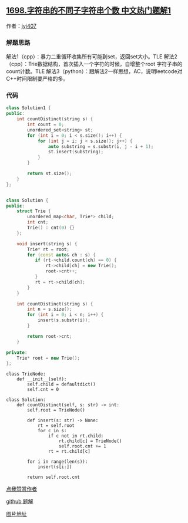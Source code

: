 ## [1698.字符串的不同子字符串个数 中文热门题解1](https://leetcode.cn/problems/number-of-distinct-substrings-in-a-string/solutions/100000/zhong-gui-zhong-ju-1698-zi-fu-chuan-de-b-j708)

作者：[jyj407](https://leetcode.cn/u/jyj407)

### 解题思路
解法1（cpp）：暴力二重循环收集所有可能到set，返回set大小。TLE
解法2 （cpp）：Trie数据结构，首次插入一个字符的时候，自增整个root 字符子串的count计数。TLE
解法3（python）：跟解法2一样思想，AC，说明leetcode对C++时间限制要严格的多。
### 代码
```cpp []
class Solution1 {
public:
    int countDistinct(string s) {
        int count = 0;
        unordered_set<string> st;
        for (int i = 0; i < s.size(); i++) {
            for (int j = i; j < s.size(); j++) {
                auto substring = s.substr(i, j - i + 1);
                st.insert(substring);
            }
        }

        return st.size();
    }
};


class Solution {
public:
    struct Trie {
        unordered_map<char, Trie*> child;
        int cnt;
        Trie() : cnt(0) {}
    };

    void insert(string s) {
        Trie* rt = root;
        for (const auto& ch : s) {
           if (rt->child.count(ch) == 0) {
               rt->child[ch] = new Trie();
               root->cnt++;
           } 
           rt = rt->child[ch];
        }
    }

    int countDistinct(string s) {
        int n = s.size();
        for (int i = 0; i < n; i++) {
            insert(s.substr(i));
        }

        return root->cnt;
    }

private:
    Trie* root = new Trie();
};
```

```python3 []
class TrieNode:
    def __init__(self):
        self.child = defaultdict()
        self.cnt = 0

class Solution:
    def countDistinct(self, s: str) -> int:
        self.root = TrieNode()

        def insert(s: str) -> None:
            rt = self.root
            for c in s:
                if c not in rt.child:
                    rt.child[c] = TrieNode()
                    self.root.cnt += 1
                rt = rt.child[c]
            
        for i in range(len(s)):
            insert(s[i:])
        
        return self.root.cnt

```


[点我赞赏作者](https://github.com/jyj407/leetcode/blob/master/wechat%20reward%20QRCode.png)

[github 题解](https://github.com/jyj407/leetcode/blob/master/1603.md)

[图片地址](https://github.com/jyj407/leetcode/blob/master/wechat%20reward%20QRCode.png)